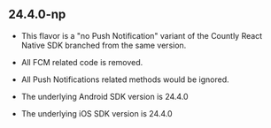 ## 24.4.0-np
* This flavor is a "no Push Notification" variant of the Countly React Native SDK branched from the same version.
* All FCM related code is removed.
* All Push Notifications related methods would be ignored.

* The underlying Android SDK version is 24.4.0
* The underlying iOS SDK version is 24.4.0
